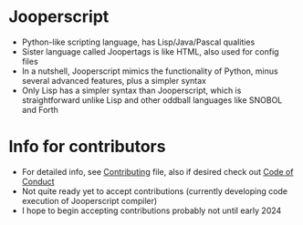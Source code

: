 # Jooperscript
* Python-like scripting language, has Lisp/Java/Pascal qualities
* Sister language called Joopertags is like HTML, also used for config files
* In a nutshell, Jooperscript mimics the functionality of Python, minus several advanced features, plus a simpler syntax
* Only Lisp has a simpler syntax than Jooperscript, which is straightforward unlike Lisp and other oddball languages like SNOBOL and Forth
# Info for contributors
* For detailed info, see [Contributing](CONTRIBUTING.md) file, also if desired check out [Code of Conduct](CODE_OF_CONDUCT.md)
* Not quite ready yet to accept contributions (currently developing code execution of Jooperscript compiler)
* I hope to begin accepting contributions probably not until early 2024
